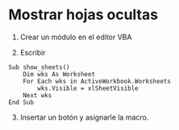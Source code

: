 # Mostrar hojas ocultas

1. Crear un módulo en el editor VBA

2. Escribir

```
Sub show_sheets()
    Dim wks As Worksheet
    For Each wks in ActiveWorkbook.Worksheets
        wks.Visible = xlSheetVisible
    Next wks
End Sub
```

3. Insertar un botón y asignarle la macro.